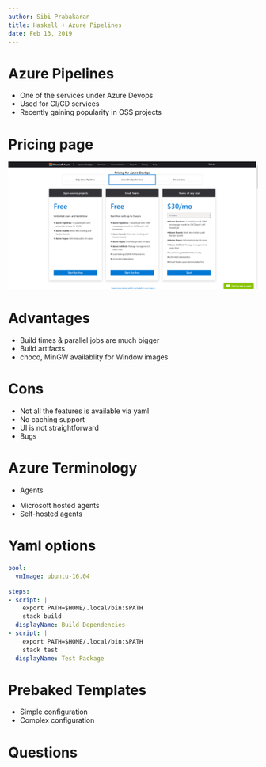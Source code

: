 ```yaml
---
author: Sibi Prabakaran
title: Haskell + Azure Pipelines
date: Feb 13, 2019
---
```


# Azure Pipelines

* One of the services under Azure Devops
* Used for CI/CD services
* Recently gaining popularity in OSS projects

# Pricing page

<img src="./azure_pricing_page.png"/>

# Advantages

* Build times & parallel jobs are much bigger
* Build artifacts
* choco, MinGW availablity for Window images

# Cons

* Not all the features is available via yaml
* No caching support
* UI is not straightforward
* Bugs

# Azure Terminology

* Agents
 - Microsoft hosted agents
 - Self-hosted agents

# Yaml options

``` yaml
pool:
  vmImage: ubuntu-16.04
```

```yaml
steps:
- script: |
    export PATH=$HOME/.local/bin:$PATH
    stack build
  displayName: Build Dependencies
- script: |
    export PATH=$HOME/.local/bin:$PATH
    stack test
  displayName: Test Package
```


# Prebaked Templates

* Simple configuration
* Complex configuration

# Questions
